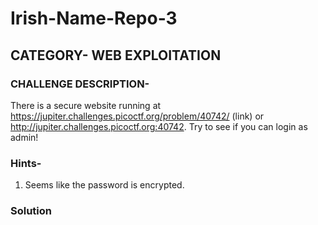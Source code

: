 # Irish-Name-Repo-3

## CATEGORY- WEB EXPLOITATION

### CHALLENGE DESCRIPTION- 
There is a secure website running at https://jupiter.challenges.picoctf.org/problem/40742/ (link) or http://jupiter.challenges.picoctf.org:40742. Try to see if you can login as admin!

### Hints-
1. Seems like the password is encrypted.

### Solution
